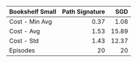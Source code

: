 | Bookshelf Small |   Path Signature |   SGD |
|:----------------|-----------------:|------:|
| Cost - Min Avg  |             0.37 |  1.08 |
| Cost - Avg      |             1.53 | 15.89 |
| Cost - Std      |             1.43 | 12.37 |
| Episodes        |            20    | 20    |